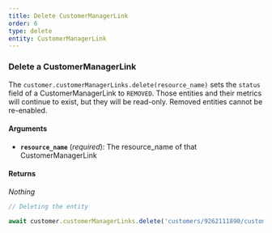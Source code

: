 ```yaml
---
title: Delete CustomerManagerLink
order: 6
type: delete
entity: CustomerManagerLink
---
```


### Delete a CustomerManagerLink

The `customer.customerManagerLinks.delete(resource_name)` sets the `status` field of a CustomerManagerLink to `REMOVED`. Those entities and their metrics will continue to exist, but they will be read-only. Removed entities cannot be re-enabled.

#### Arguments

- **`resource_name`** (_required_): The resource_name of that CustomerManagerLink

#### Returns

_Nothing_

```javascript
// Deleting the entity

await customer.customerManagerLinks.delete('customers/9262111890/customerManagerLinks/6141549892~121665495')
```
